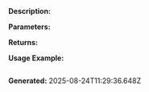 
## 

**Description:** 

**Parameters:**


**Returns:** 

**Usage Example:**
```typescript

```

**Generated:** 2025-08-24T11:29:36.648Z
